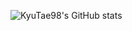 ![KyuTae98's GitHub stats](https://github-readme-stats-git-masterrstaa-rickstaa.vercel.app/api?username=KyuTae98&show_icons=true&theme=merko)
